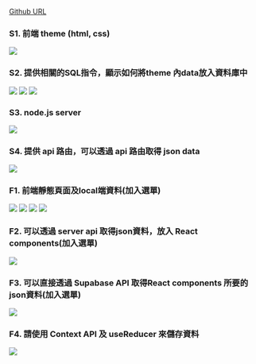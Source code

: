 [Github URL](https://github.com/CactusRay/1112_wp2_demo_75)
### S1. 前端 theme (html, css)

![](sp1.png)

### S2. 提供相關的SQL指令，顯示如何將theme 內data放入資料庫中

![](sp2-1.png)
![](sp2-2.png)
![](sp2-3.png)

### S3. node.js server

![](sp3.png)

### S4. 提供 api 路由，可以透過 api 路由取得 json data

![](sp4.png)

### F1. 前端靜態頁面及local端資料(加入選單)

![](fp1-1.png)
![](fp1-2.png)
![](fp1-3.png)
![](fp1-4.png)

### F2. 可以透過 server api 取得json資料，放入 React components(加入選單)

![](fp2.png)

### F3. 可以直接透過  Supabase API 取得React components 所要的json資料(加入選單)

![](fp3.png)

### F4. 請使用 Context API 及 useReducer 來儲存資料

![](fp4.png)
